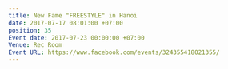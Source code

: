 ```yaml
---
title: New Fame "FREESTYLE" in Hanoi
date: 2017-07-17 08:01:00 +07:00
position: 35
Event date: 2017-07-23 00:00:00 +07:00
Venue: Rec Room
Event URL: https://www.facebook.com/events/324355418021355/
---
```



